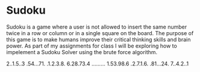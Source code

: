 # Sudoku
Sudoku is a game where a user is not allowed to insert the same number twice in a row or column or in a single square on the board. The purpose of this game is to make humans improve their critical thinking skills and brain power. As part of my assignments for class I will be exploring how to impelement a Sudoku Solver using the brute force algorithm. 

2..1.5..3
.54...71.
.1.2.3.8.
6.28.73.4
.........
1.53.98.6
.2.7.1.6.
.81...24.
7..4.2..1

